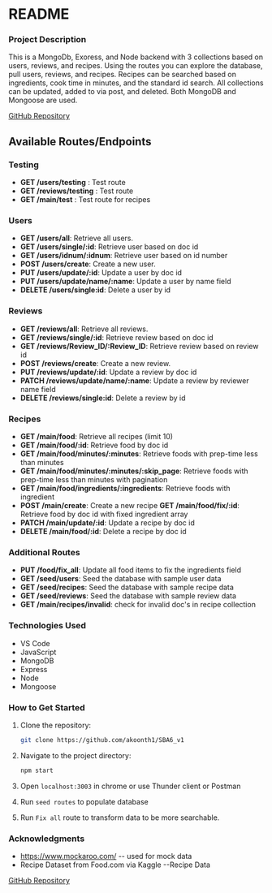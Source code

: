 
# README


### Project Description

This is a MongoDb, Exoress, and Node backend with 3 collections based on users, reviews, and recipes. Using the routes you can explore the database, pull users, reviews, and recipes. Recipes can be searched based on ingredients, cook time in minutes, and the standard id search.
All collections can be updated, added to via post, and deleted. Both MongoDB and Mongoose are used. 

[GitHub Repository](https://github.com/akoonth1/SBA_6v1 "GitHub SBA6")


## Available Routes/Endpoints

### Testing
- **GET /users/testing** : Test route
- **GET /reviews/testing** : Test route
- **GET /main/test** : Test route for recipes

### Users
- **GET /users/all**: Retrieve all users.
- **GET /users/single/:id**: Retrieve user based on doc id
- **GET /users/idnum/:idnum**: Retrieve user based on id number
- **POST /users/create**: Create a new user.
- **PUT /users/update/:id**: Update a user by doc id
- **PUT /users/update/name/:name**: Update a user by name field
- **DELETE /users/single:id**: Delete a user by id

### Reviews
- **GET /reviews/all**: Retrieve all reviews.
- **GET /reviews/single/:id**: Retrieve review based on doc id
- **GET /reviews/Review_ID/:Review_ID**: Retrieve review based on review id
- **POST /reviews/create**: Create a new review.
- **PUT /reviews/update/:id**: Update a review by doc id
- **PATCH /reviews/update/name/:name**: Update a review by reviewer name field
- **DELETE /reviews/single:id**: Delete a review by id

### Recipes
- **GET /main/food**: Retrieve all recipes (limit 10)
- **GET /main/food/:id**: Retrieve food by doc id
- **GET /main/food/minutes/:minutes**: Retrieve foods with prep-time less than minutes
- **GET /main/food/minutes/:minutes/:skip_page**: Retrieve foods with prep-time less than minutes with pagination
- **GET /main/food/ingredients/:ingredients**: Retrieve foods with ingredient
- **POST /main/create**: Create a new recipe
 **GET /main/food/fix/:id**: Retrieve food by doc id with fixed ingredient array
- **PATCH /main/update/:id**: Update a recipe by doc id
- **DELETE /main/food/:id**: Delete a recipe by doc id



### Additional Routes
- **PUT /food/fix_all**: Update all food items to fix the ingredients field
- **GET /seed/users**: Seed the database with sample user data
- **GET /seed/recipes**: Seed the database with sample recipe data
- **GET /seed/reviews**: Seed the database with sample review data
- **GET /main/recipes/invalid**: check for invalid doc's in recipe collection

### Technologies Used
- VS Code
- JavaScript
- MongoDB
- Express
- Node
- Mongoose


### How to Get Started
1. Clone the repository:
    ```bash
    git clone https://github.com/akoonth1/SBA6_v1
    ```
2. Navigate to the project directory:
    ```bash
    npm start
    ```
3. Open `localhost:3003` in chrome or use Thunder client or Postman

4. Run `seed routes` to populate database

5. Run `Fix all` route to transform data to be more searchable.

### Acknowledgments
- https://www.mockaroo.com/
-- used for mock data
- Recipe Dataset from Food.com via Kaggle
--Recipe Data



[GitHub Repository](https://github.com/akoonth1/SBA6_v1 "GitHub SBA6")